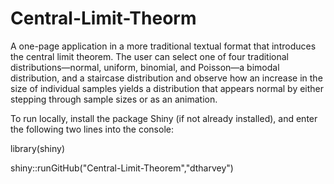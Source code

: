 # Central-Limit-Theorm

A one-page application in a more traditional textual format that introduces the central limit theorem. The user can select one of four traditional distributions—normal, uniform, binomial, and Poisson—a bimodal distribution, and a staircase distribution and observe how an increase in the size of individual samples yields a distribution that appears normal by either stepping through sample sizes or as an animation.  

To run locally, install the package Shiny (if not already installed), and enter the following two lines into the console:

library(shiny)

shiny::runGitHub("Central-Limit-Theorem","dtharvey")
